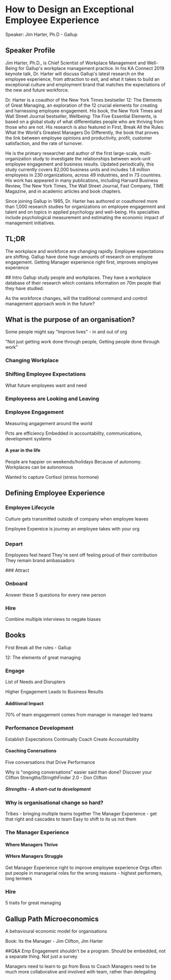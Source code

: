 # How to Design an Exceptional Employee Experience
Speaker: Jim Harter, Ph.D - Gallup

## Speaker Profile
Jim Harter, Ph.D., is Chief Scientist of Workplace Management and Well-Being for Gallup's workplace management practice. In his KA Connect 2019 keynote talk, Dr. Harter will discuss Gallup's latest research on the employee experience, from attraction to exit, and what it takes to build an exceptional culture and employment brand that matches the expectations of the new and future workforce.

Dr. Harter is a coauthor of the New York Times bestseller 12: The Elements of Great Managing, an exploration of the 12 crucial elements for creating and harnessing employee engagement. His book, the New York Times and Wall Street Journal bestseller, Wellbeing: The Five Essential Elements, is based on a global study of what differentiates people who are thriving from those who are not. His research is also featured in First, Break All the Rules: What the World's Greatest Managers Do Differently, the book that proves the link between employee opinions and productivity, profit, customer satisfaction, and the rate of turnover.

He is the primary researcher and author of the first large-scale, multi-organization study to investigate the relationships between work-unit employee engagement and business results. Updated periodically, this study currently covers 82,000 business units and includes 1.8 million employees in 230 organizations, across 49 industries, and in 73 countries. His work has appeared in many publications, including Harvard Business Review, The New York Times, The Wall Street Journal, Fast Company, TIME Magazine, and in academic articles and book chapters. 

Since joining Gallup in 1985, Dr. Harter has authored or coauthored more than 1,000 research studies for organizations on employee engagement and talent and on topics in applied psychology and well-being. His specialties include psychological measurement and estimating the economic impact of management initiatives.

## TL;DR
The workplace and workforce are changing rapidly. Employee expectations are shifting. Gallup have done huge amounts of research on employee engagement. Getting Manager experience right first, improves employee experience

## Intro
Gallup study people and workplaces. They have a workplace database of their research which contains information on 70m people that they have studied.

As the workforce changes, will the traditional command and control management approach work in the future?


## What is the purpose of an organisation?
Some people might say "Improve lives" - in and out of org

"Not just getting work done through people, Getting people done through work"

### Changing Workplace

### Shifting Employee Expectations
What future employees want and need

### Employeess are Looking and Leaving

### Employee Engagement
Measuring angagement around the world

Pcts are efficiency
Embedded in accountability, communications, development systems

#### A year in the life
People are happier on weekends/holidays
Because of autonomy. Workplaces can be autonomous

Wanted to capture Cortisol (stress hormone)

## Defining Employee Experience
### Employee Lifecycle
Culture gets transmitted outside of company when employee leaves

Employee Expereice is journey an employee takes with your org

## 

### Depart
Employees feel heard
They're sent off feeling proud of their contribution
They remain brand ambassadors

### Attract

### Onboard
Answer these 5 questions for every new person

### Hire

Combine multiple interviews to negate biases


## Books
First Break all the rules - Gallup 

12: The elements of great managing

### Engage
List of Needs and Disrupters

Higher Engagement Leads to Business Results

#### Additional Impact

70% of team engagement comes from manager in manager led teams

### Performance Development
Establish Expectations
Continually Coach
Create Accountability

#### Coaching Conersations
Five conversations that Drive Performance

Why is "ongoing conversations" easier said than done?
Discover your Clifton Strengths/StrngthFinder 2.0 - Don Clifton

##### Strengths - A short-cut to development

### Why is organisational change so hard?
Tribes - bringing multiple teams together
The Manager Experience - get that right and cascades to team
Easy to shift to its us not them

### The Manager Experience

#### Where Managers Thrive

#### WHere Managers Struggle

Get Manager Experience right to improve employee experience
Orgs often put people in managerial roles for the wrong reasons - highest performers, long termers

### Hire
5 traits for great managing

## Gallup Path Microeconomics
A behavioural economic model for organisations

Book: Its the Manager - Jim Clifton, Jim Harter


##Q&A
Emp Engagement shouldn't be a program. Should be embedded, not a separate thing. Not just a survey

Managers need to learn to go from Boss to Coach
Managers need to be much more collaborative and involved with team, rather than delegating

